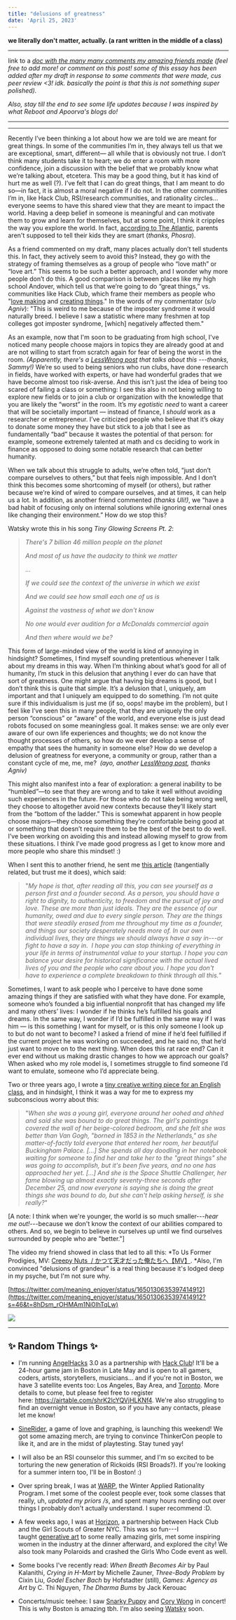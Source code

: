 ```yaml
---
title: "delusions of greatness"
date: 'April 25, 2023'
---
```


**we literally don't matter, actually. (a rant written in the middle of a class)**

* * * * *

link to a *[doc with the many many comments my amazing friends made](https://docs.google.com/document/d/1yCXL6144fO2_3g0GLVUkCbKiJ2M-wY1ZQwOMRLHBXAA/edit)* *(feel free to add more! or comment on this post! some of this essay has been added after my draft in response to some comments that were made, cus peer review <3! idk. basically the point is that this is not something super polished).*

*Also, stay till the end to see some life updates because I was inspired by what Reboot and Apoorva's blogs do!*

* * * * *
* * * * *

Recently I’ve been thinking a lot about how we are told we are meant for great things. In some of the communities I’m in, they always tell us that we are exceptional, smart, different— all while that is obviously not true. I don’t think many students take it to heart; we do enter a room with more confidence, join a discussion with the belief that we probably know what we’re talking about, etcetera. This may be a good thing, but it has kind of hurt me as well (?). I’ve felt that I can do great things, that I am meant to do so—in fact, it is almost a moral negative if I do not. In the other communities I’m in, like Hack Club, RSI/research communities, and rationality circles… everyone seems to have this shared view that they are meant to impact the world. Having a deep belief in someone is meaningful and can motivate them to grow and learn for themselves, but at some point, I think it cripples the way you explore the world. In fact, [according to The Atlantic](https://www.theatlantic.com/education/archive/2015/06/the-s-word/397205/), parents aren't supposed to tell their kids they are smart (*thanks, Phosra*). 

As a friend commented on my draft, many places actually don’t tell students this. In fact, they actively seem to avoid this? Instead, they go with the strategy of framing themselves as a group of people who “love math” or “love art.” This seems to be such a better approach, and I wonder why more people don’t do this. A good comparison is between places like my high school Andover, which tell us that we’re going to do “great things,” vs. communities like Hack Club, which frame their members as people who "[love making](https://hackclub.com/philosophy/) and [creating things](https://site-git-hw.hackclub.dev/hackers-wanted/)." In the words of my commentator (*s/o Agniv*): "This is weird to me because of the imposter syndrome it would naturally breed. I believe I saw a statistic where many freshmen at top colleges got imposter syndrome, [which] negatively affected them."

As an example, now that I'm soon to be graduating from high school, I've noticed many people choose majors in topics they are already good at and are not willing to start from scratch again for fear of being the worst in the room. *(Apparently, there's a [LessWrong post](https://www.lesswrong.com/posts/D4hHASaZuLCW92gMy/is-success-the-enemy-of-freedom-full) that talks about this ---thanks, Sammy!)* We’re so used to being seniors who run clubs, have done research in fields, have worked with experts, or have had wonderful grades that we have become almost too risk-averse. And this isn’t just the idea of being too scared of failing a class or something: I see this also in not being willing to explore new fields or to join a club or organization with the knowledge that you are likely the “worst” in the room. It’s my *egotistic need* to want a career that will be societally important — instead of finance, I *should* work as a researcher or entrepreneur. I’ve criticized people who believe that it’s okay to donate some money they have but stick to a job that I see as fundamentally “bad” because it wastes the potential of that person: for example, someone extremely talented at math and cs deciding to work in finance as opposed to doing some notable research that can better humanity. 

When we talk about this struggle to adults, we’re often told, “just don’t compare ourselves to others,” but that feels nigh impossible. And I don’t think this becomes some shortcoming of myself (or others), but rather because we’re kind of wired to compare ourselves, and at times, it can help us a lot. In addition, as another friend commented *(thanks Uli!)*, we “have a bad habit of focusing only on internal solutions while ignoring external ones like changing their environment.” How do we stop this?


Watsky wrote this in his song *Tiny Glowing Screens Pt. 2*:

> *There's 7 billion 46 million people on the planet*
>
> *And most of us have the audacity to think we matter*
>
> *...*
>
> *If we could see the context of the universe in which we exist*
>
> *And we could see how small each one of us is*
>
> *Against the vastness of what we don't know*
>
> *No one would ever audition for a McDonalds commercial again*
>
> *And then where would we be?*

This form of large-minded view of the world is kind of annoying in hindsight? Sometimes, I find myself sounding pretentious whenever I talk about my dreams in this way. When I’m thinking about what’s good for all of humanity, I’m stuck in this delusion that anything I ever do can have that sort of greatness. One might argue that having big dreams is good, but I don’t think this is quite that simple. It’s a delusion that I, uniquely, am important and that I uniquely am equipped to do something. I’m not quite sure if this individualism is just me (if so, oops! maybe im the problem), but I feel like I’ve seen this in many people, that they are uniquely the only person “conscious” or “aware” of the world, and everyone else is just dead robots focused on some meaningless goal. It makes sense: we are only ever aware of our own life experiences and thoughts; we do not know the thought processes of others, so how do we ever develop a sense of empathy that sees the humanity in someone else? How do we develop a delusion of greatness for everyone, a community or group, rather than a constant cycle of me, me, me?  *(ayo, another [LessWrong post](https://www.lesswrong.com/posts/SMziBSCT9fiz5yG3L/notes-on-empathy), thanks Agniv)*

This might also manifest into a fear of exploration: a general inability to be “humbled”—to see that they are wrong and to take it well without avoiding such experiences in the future. For those who do not take being wrong well, they choose to altogether avoid new contexts because they’ll likely start from the “bottom of the ladder.” This is somewhat apparent in how people choose majors—they choose something they’re comfortable being good at or something that doesn’t require them to be the best of the best to do well. I’ve been working on avoiding this and instead allowing myself to grow from these situations. I think I’ve made good progress as I get to know more and more people who share this mindset! :) 

When I sent this to another friend, he sent me [this article](https://joinreboot.org/p/the-suicidal-founder) (tangentially related, but trust me it does), which said: 

> "*My hope is that, after reading all this, you can see yourself as a person first and a founder second. As a person, you should have a right to dignity, to authenticity, to freedom and the pursuit of joy and love. These are more than just ideals. They are the essence of our humanity, owed and due to every single person. They are the things that were steadily erased from me throughout my time as a founder, and things our society desperately needs more of. In our own individual lives, they are things we should always have a say in---or fight to have a say in.  I hope you can stop thinking of everything in your life in terms of instrumental value to your startup. I hope you can balance your desire for historical significance with the actual lived lives of you and the people who care about you. I hope you don't have to experience a complete breakdown to think through all this.*"

Sometimes, I want to ask people who I perceive to have done some amazing things if they are satisfied with what they have done. For example, someone who’s founded a big influential nonprofit that has changed my life and many others’ lives: I wonder if he thinks he’s fulfilled his goals and dreams. In the same way, I wonder if I’d be fulfilled in the same way if I was him — is this something I want for myself, or is this only someone I look up to but do not want to become? I asked a friend of mine if he’d feel fulfilled if the current project he was working on succeeded, and he said no, that he’d just want to move on to the next thing. When does this rat race end? Can it ever end without us making drastic changes to how we approach our goals? When asked who my role model is, I sometimes struggle to find someone I’d want to emulate, someone who I’d appreciate being. 

Two or three years ago, I wrote a [tiny creative writing piece for an English class](https://www.clairebookworm.com/posts/great-things), and in hindsight, I think it was a way for me to express my subconscious worry about this: 

> "*When she was a young girl, everyone around her oohed and ahhed and said she was bound to do great things. The girl's paintings covered the wall of her beige-colored bedroom, and she felt she was better than Van Gogh, "borned in 1853 in the Netherlands," as she matter-of-factly told everyone that entered her room, her beautiful Buckingham Palace. [...] She spends all day doodling in her notebook waiting for someone to find her and take her to the "great things" she was going to accomplish, but it's been five years, and no one has approached her yet. [...] And she is the Space Shuttle Challenger, her fame blowing up almost exactly seventy-three seconds after December 25, and now everyone is saying she is doing the great things she was bound to do, but she can't help asking herself, is she really?*"

[A note: I think when we're younger, the world is so much smaller---*hear me out!*---because we don't know the context of our abilities compared to others. And so, we begin to believe in ourselves up until we find ourselves surrounded by people who are "better."]

The video my friend showed in class that led to all this: *To Us Former Prodigies, MV: [Creepy Nuts  / かつて天才だった俺たちへ【MV】](https://www.youtube.com/watch?v=_dAzUOzWvrk). *Also, I'm convinced "delusions of grandeur" is a real thing because it's lodged deep in my psyche, but I'm not sure why.

[https://twitter.com/meaning_enjoyer/status/1650130635397414912](https://twitter.com/meaning_enjoyer/status/1650130635397414912?s=46&t=8hDsm_rOHMAm1Ni0IhTqLw)

![](https://substackcdn.com/image/fetch/w_1456,c_limit,f_auto,q_auto:good,fl_progressive:steep/https%3A%2F%2Fsubstack-post-media.s3.amazonaws.com%2Fpublic%2Fimages%2F45860d71-cd40-4320-b07f-640e72fc5269_1110x948.png)

* * * * *

## ✨ Random Things ✨

-   I'm running [AngelHacks](https://angelhacks.hackclub.com/) 3.0 as a partnership with [Hack Club](https://hackclub.com/)! It'll be a 24-hour game jam in Boston in Late May and is open to all gamers, coders, artists, storytellers, musicians... and if you're not in Boston, we have 3 satellite events too: Los Angeles, Bay Area, and [Toronto](https://angelhacksto.hackclub.com/). More details to come, but please feel free to register here: <https://airtable.com/shrK2lcYQVjHLKNf4>. We're also struggling to find an overnight venue in Boston, so if you have any contacts, please let me know!

-   [SineRider](https://sinerider.com/), a game of love and graphing, is launching this weekend! We got some amazing merch, are trying to convince ThinkerCon people to like it, and are in the midst of playtesting. Stay tuned yay!

-   I will also be an RSI counselor this summer, and I'm so excited to be torturing the new generation of Rickoids (RSI Broads?). If you're looking for a summer intern too, I'll be in Boston! :)

-   Over spring break, I was at [WARP](https://www.warp.camp/), the Winter Applied Rationality Program. I met some of the coolest people ever, took some classes that really, uh, *updated my priors /s*, and spent many hours nerding out over things I probably don't actually understand. I super recommend :D.

-   A few weeks ago, I was at [Horizon](https://horizon.hackclub.com/), a partnership between Hack Club and the Girl Scouts of Greater NYC. This was so fun---I taught [generative art](http://github.com/clairebookworm/generative-art-workshop/) to some really amazing girls, met some inspiring women in the industry at the dinner afterward, and explored the city! We also took many Polaroids and crashed the Girls Who Code event as well.

-   Some books I've recently read: *When Breath Becomes Air* by Paul Kalanithi, *Crying in H-Mart* by Michelle Zauner, *Three-Body Problem* by Cixin Liu, *Godel Escher Bach* by Hofstadter (still), *Games: Agency as Art* by C. Thi Nguyen, *The Dharma Bums* by Jack Kerouac

-   Concerts/music teehee: I saw [Snarky Puppy](https://open.spotify.com/artist/7ENzCHnmJUr20nUjoZ0zZ1?si=VrjmecwTQ72OV2ojVBYg-w) and [Cory Wong](https://open.spotify.com/artist/6xt9sJmmyYwWkJv8A6ssiU?si=0r4jW5JOSoqlWMJuLVHD9Q) in concert! This is why Boston is amazing tbh. I'm also seeing [Watsky](https://open.spotify.com/artist/3mJ9GlkLzj8Ka7Z7EQaCMi?si=T2VZYgUMRXKSShkyyJCgSg) soon.